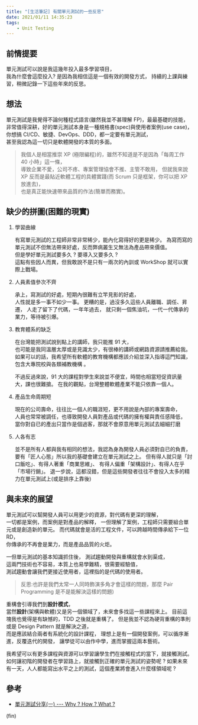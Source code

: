 ```yaml
---
title: "[生活筆記] 有關單元測試的一些反思"
date: 2021/01/11 14:35:23
tags:
    - Unit Testing
---
```


## 前情提要

單元測試可以說是我這幾年投入最多學習項目，  
我為什麼會這麼投入? 是因為我相信這是一個有效的開發方式，
持續的上課與練習，稍微記錄一下這些年來的反思。

## 想法

單元測試是我覺得不論何種程式語言(雖然我並不甚理解 FP)，最最基礎的技能，
非常值得深耕，好的單元測試本身是一種規格書(spec)與使用者案例(use case)，  
你想搞 CI/CD、敏捷、DevOps、DDD，都一定要有單元測試，  
甚至我認為這一切只是軟體開發的本質的多面。

> 我個人是相當推崇 XP (極限編程)的，雖然不知道是不是因為「每周工作 40 小時」這一條，  
    導致企業不愛，公司不疼、專案管理協會不推、主管不敢用，
    但就我來說 XP 反而是最貼近軟體工程的具體實踐(而 Scrum 只是框架，你可以把 XP 放進去)，  
    也是真正能快速帶來品質的作法(簡單而務實)。

## 缺少的拼圖(困難的現實)

1. 學習曲線

    有寫單元測試的工程師非常非常稀少，能內化寫得好的更是稀少。
    為寫而寫的單元測試不但無法帶來好處，反而弊病叢生又無法為產品帶來價值。  
    但是學好單元測試要多久 ? 要導入又要多久 ?  
    這點有些因人而異，但我敢說不是只有一兩次的內訓或 WorkShop 就可以實際上戰場。

2. 人員素值參次不齊

    承上，寫測試的好處，短期內很難有立竿見影的好處，  
    人性就是多一事不如少一事。
    更糟的是，過沒多久這些人員離職、調任、昇遷，
    人走了留下了代碼，一年年過去，
    就只剩一個焦油坑，一代一代傳承的業力，等待被引爆。

3. 教育體系的缺乏

    在台灣能把測試說到點上的講師，我只能推 91 大，  
    也可能是我同溫層太厚或是見識太少，有很棒的講師或網路資源請推薦給我。  
    如果可以的話，我希望所有軟體的教育機構都應該介紹並深入指導這門知識，  
    包含大專院校與各類補教機構 。

    不過反過來說，91 大的課程對學生來說並不便宜，時間也相當短促資訊量大，課也很難搶。
    在我的觀點，台灣整體軟體產業不能只依靠一個人。

4. 產品生命周期短

    現在的公司壽命，往往比一個人的職涯短，更不用說是內部的專案壽命，  
    人員也常常被調任，也導致開發人員對產品或代碼的擁有權與責任感降低，  
    當你對自已的產出只當作是個過客，那就不會原意用單元測試去細細打磨

5. 人各有志

    並不是所有人都與我有相同的想法，我認為身為開發人員必須對自已的負責，
    要有「匠人心態」所以我的基礎會建立在單元測試之上。
    但有得人就只是「討口飯吃」、有得人著重「商業思維」、
    有得人偏重「架構設計」、有得人在乎「市場行銷」。
    退一步說，這都沒錯，但是這些開發者往往不會投入太多的精力在單元測試上(或是排序上靠後)

## 與未來的展望

單元測試可以幫開發人員可以用更少的資源，對代碼有更深的理解，  
一切都是案例，而案例是對產品的解釋，
一但理解了案例，工程師只需要組合單元或是創造新的單元。
而代碼就會是活的工程文件，可以跨越時間傳承給下一位 RD，  
你傳承的不再會是業力，而是產品品質的火炬。

一但單元測試的基本知識抓住後，
測試趨動開發與重構就會水到渠成，  
這兩門技術也不容易，本質上也易學難精，很需要經驗值，  
測試趨動會讓我們更接近使用者，這裡指的是代碼的使用者。

>反思:也許是我們太常一人同時飾演多角才會這樣的問題，那麼 Pair Programming 是不是能解決這樣的問題)

重構會引導我們到**設計模式**，  
當然**設計**(架構與軟體)又是另一個領域了，未來會多找這一些課程來上。
目前這塊我也覺得是有缺憾的，TDD 之後就是重構了。
但是我並不認為硬背重構的準則或是 Design Pattern 就是解決之道，  
而是應該結合兩者有系統化的設計課程，
理想上是有一個開發案例，可以循序漸進，反覆迭代的開發，
讓學徒可以由作中學，進而掌握這兩本藝術。

我希望可以有更多課程與資源可以學習讓學生們在接觸程式的當下，就接觸測試。
如何讓初階的開發者在學習路上，就接觸到正確的單元測試的姿勢呢 ?
如果未來有一天，人人都能寫出水平之上的測試，這個產業將會進入什麼樣領域呢 ?  

## 參考

- [單元測試分享(一) --- Why ? How ? What ?](https://blog.marsen.me/2020/10/19/2020/unittest_1/)

(fin)
